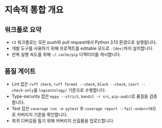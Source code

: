 # 지속적 통합 개요

## 워크플로 요약
- `CI` 워크플로는 모든 push와 pull request에서 Python 3.13 환경으로 실행됩니다.
- 개발 도구를 사용하기 위해 프로젝트를 editable 모드로 `.[dev]`까지 설치합니다.
- 반복 실행 속도를 위해 `~/.cache/pip` 디렉터리를 캐시합니다.

## 품질 게이트
- Lint 잡은 `ruff check`, `ruff format --check`, `black --check`, `isort --check-only`를 `logiontology/` 기준으로 수행합니다.
- Type-security 잡은 `mypy --strict`, `bandit -r src`, `pip-audit`로 품질을 검증합니다.
- Test 잡은 `coverage run -m pytest` 후 `coverage report --fail-under=70`으로 커버리지 기준을 확인합니다.
- 회귀 디버깅을 돕기 위해 커버리지 산출물을 업로드합니다.
